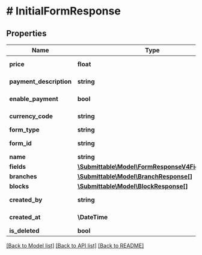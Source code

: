 # # InitialFormResponse

## Properties

Name | Type | Description | Notes
------------ | ------------- | ------------- | -------------
**price** | **float** |  | [optional] [readonly]
**payment_description** | **string** |  | [optional] [readonly]
**enable_payment** | **bool** |  | [optional] [readonly]
**currency_code** | **string** |  | [optional] [readonly]
**form_type** | **string** |  | [readonly]
**form_id** | **string** |  | [optional] [readonly]
**name** | **string** |  | [optional]
**fields** | [**\Submittable\Model\FormResponseV4FieldsInner[]**](FormResponseV4FieldsInner.md) |  | [optional]
**branches** | [**\Submittable\Model\BranchResponse[]**](BranchResponse.md) |  | [optional]
**blocks** | [**\Submittable\Model\BlockResponse[]**](BlockResponse.md) |  | [optional]
**created_by** | **string** |  | [optional] [readonly]
**created_at** | **\DateTime** |  | [optional] [readonly]
**is_deleted** | **bool** |  | [optional]

[[Back to Model list]](../../README.md#models) [[Back to API list]](../../README.md#endpoints) [[Back to README]](../../README.md)
